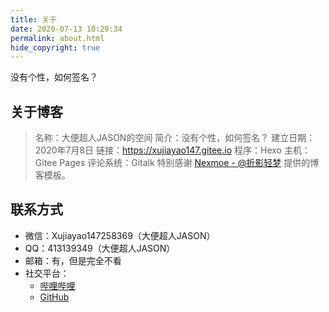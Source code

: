 ```yaml
---
title: 关于
date: 2020-07-13 10:29:34
permalink: about.html
hide_copyright: true
---
```


没有个性，如何签名？

## 关于博客

> 名称：大便超人JASON的空间
简介：没有个性，如何签名？
建立日期：2020年7月8日
链接：https://xujiayao147.gitee.io
程序：Hexo
主机：Gitee Pages
评论系统：Gitalk
特别感谢 [Nexmoe - @折影轻梦](https://nexmoe.com/hexo-theme-nexmoe.html) 提供的博客模板。

## 联系方式

* 微信：Xujiayao147258369（大便超人JASON）
* QQ：413139349（大便超人JASON）
* 邮箱：有，但是完全不看
* 社交平台：
	* [哔哩哔哩](https://space.bilibili.com/270317970)
	* [GitHub](https://github.com/Xujiayao147)
